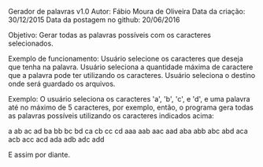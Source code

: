 Gerador de palavras v1.0
Autor: Fábio Moura de Oliveira
Data da criação:  30/12/2015
Data da postagem no github: 20/06/2016


Objetivo:
Gerar todas as palavras possíveis com os caracteres selecionados.

Exemplo de funcionamento:
Usuário selecione os caracteres que deseja que tenha na palavra.
Usuário seleciona a quantidade máxima de caractere que a palavra pode ter utilizando os caracteres.
Usuário seleciona o destino onde será guardado os arquivos.

Exemplo:
O usuário seleciona os caracteres 'a', 'b', 'c', e 'd', e uma palavra até no máximo de 5 caracteres, por exemplo, então, o programa gera todas as palavras possíveis utilizando os caracteres indicados acima:

a   ab   ac   ad 
ba  bb   bc   bd
ca  cb   cc   cd
aaa aab  aac  aad
aba abb  abc  abd
aca acb  acc  acd
ada adb  adc  add

E assim por diante.








